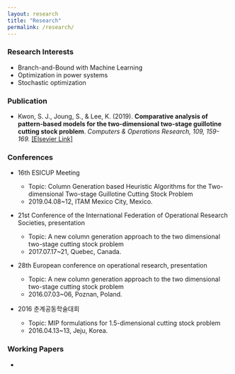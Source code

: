 ```yaml
---
layout: research
title: "Research"
permalink: /research/
---
```


### **Research Interests**
- Branch-and-Bound with Machine Learning 
- Optimization in power systems
- Stochastic optimization

### **Publication**
- Kwon, S. J., Joung, S., & Lee, K. (2019). **Comparative analysis of pattern-based models for the two-dimensional two-stage guillotine cutting stock problem**. *Computers & Operations Research, 109, 159-169.* [[Elsevier Link]](https://doi.org/10.1016/j.cor.2019.05.005)

### **Conferences**
- 16th ESICUP Meeting
  - Topic: Column Generation based Heuristic Algorithms for the Two-dimensional Two-stage Guillotine Cutting Stock Problem
  - 2019.04.08~12, ITAM Mexico City, Mexico.

- 21st Conference of the International Federation of Operational Research Societies, presentation
  -	Topic: A new column generation approach to the two dimensional two-stage cutting stock problem
  - 2017.07.17~21, Quebec, Canada.

- 28th European conference on operational research, presentation
  - Topic: A new column generation approach to the two dimensional two-stage cutting stock problem
  - 2016.07.03~06, Poznan, Poland.
  
- 2016 춘계공동학술대회 
  - Topic: MIP formulations for 1.5-dimensional cutting stock problem
  - 2016.04.13~13, Jeju, Korea.

<!--  sets `twitter:creator` -->

### **Working Papers**
-
